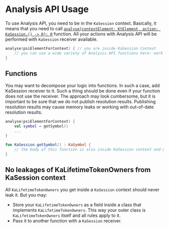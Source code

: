 # Analysis API Usage

To use Analysis API, you need to be in the `KaSession` context. Basically, it means that you need to call [`analyse(contextElement: KtElement, action: KaSession.() -> R): R`](https://github.com/JetBrains/kotlin/blob/master/analysis/analysis-api/src/org/jetbrains/kotlin/analysis/api/KaSessionProvider.kt#L106) function. All your actions with Analysis API will be performed with `KaSession` receiver available.
```kotlin
analyse(psiElementForContext) { // you are inside KaSession Context
    // you can use a wide variety of Analysis API functions here: work with types, symbols, signatures, scopes and more.
}
```
## Functions
You may want to decompose your logic into functions. In such a case, add KaSession receiver to it. Such a thing should be done even if your function does not use the receiver. The approach may look cumbersome, but it is important to be sure that we do not publish resolution results. Publishing resolution results may cause memory leaks or working with out-of-date resolution results.
```kotlin
analyse(psiElementForContext) {
    val symbol = getSymbol()
    ...
}

fun KaSession.getSymbol() : KaSymbol {
    // the body of this function is also inside KaSession context and may use it 
}
```

## No leakages of KaLifetimeTokenOwners from KaSession context
All `KaLifetimeTokenOwners` you get inside a `KaSession` context should never leak it. But you may:
* Store your `KaLifetimeTokenOwners` as a field inside a class that implements `KaLifetimeTokenOwners`. This way your outer class is `KaLifetimeTokenOwners` itself and all rules apply to it. 
* Pass it to another function with a `KaSession` receiver.